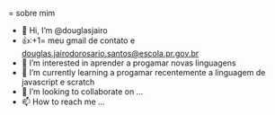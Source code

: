 =    sobre  mim
- 👋 Hi, I’m @douglasjairo   
-   👍:+1=  meu gmail  de  contato  e  douglas.jairodorosario.santos@escola.pr.gov.br
- 👀 I’m interested in  aprender a progamar  novas linguagens
- 🌱 I’m currently learning a progamar  recentemente  a  linguagem  de javascript  e  scratch
- 💞️ I’m looking to collaborate on ...
- 📫 How to reach me ...

<!---
douglasjairo/douglasjairo is a ✨ special ✨ repository because its `README.md` (this file) appears on your GitHub profile.
You can click the Preview link to take a look at your changes.
--->
